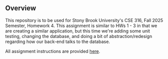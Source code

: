 ## Overview
This repository is to be used for Stony Brook University's CSE 316, Fall 2025 Semester, Homework 4. This assignment is similar to HWs 1 - 3 in that we are creating a similar application, but this time we're adding some unit testing, changing the database, and doing a bit of abstraction/redesign regarding how our back-end talks to the database.

All assignment instructions are provided <a href='https://www.cs.stonybrook.edu/~cse316/HW4.html'>here</a>.